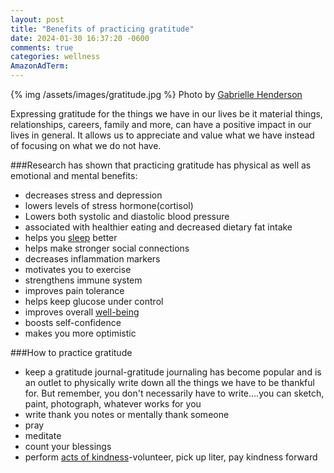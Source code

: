 ```yaml
---
layout: post
title: "Benefits of practicing gratitude"
date: 2024-01-30 16:37:20 -0600
comments: true
categories: wellness
AmazonAdTerm:
---
```

{% img /assets/images/gratitude.jpg %}
Photo by <a href="https://unsplash.com/@gabriellefaithhenderson?utm_content=creditCopyText&utm_medium=referral&utm_source=unsplash">Gabrielle Henderson</a>

Expressing gratitude for the things we have in our lives be it material things, relationships, careers, family and more, can have a positive impact in our lives in general.  It allows us to appreciate and value what we have instead of focusing on what we do not have.

###Research has shown that practicing gratitude has physical as well as emotional and mental benefits:

- decreases stress and depression
- lowers levels of stress hormone(cortisol)
- Lowers both systolic and diastolic blood pressure
- associated with healthier eating and decreased dietary fat intake
- helps you [sleep](https://geridoc.net/blog/2022/12/18/sleep-explained/) better
- helps make stronger social connections
- decreases inflammation markers
- motivates you to exercise
- strengthens immune system
- improves pain tolerance
- helps keep glucose under control
- improves overall [well-being](https://geridoc.net/blog/2021/08/19/prioritize-your-wellness-and-selfcare/)
- boosts self-confidence
- makes you more optimistic

###How to practice gratitude
- keep a gratitude journal-gratitude journaling has become popular and is an outlet to physically write down all the things we have to be thankful for. But remember, you don't necessarily have to write....you can sketch, paint, photograph, whatever works for you
- write thank you notes or mentally thank someone
- pray
- meditate
- count your blessings
- perform [acts of kindness](https://geridoc.net/blog/2021/08/26/thoughtfulness-and-your-health/)-volunteer, pick up liter, pay kindness forward
